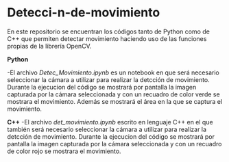 # Detecci-n-de-movimiento
En este repositorio se encuentran los códigos tanto de Python como de C++ que permiten detectar movimiento haciendo uso de las funciones propias de la librería OpenCV.

**Python**

-El archivo *Detec_Movimiento.ipynb* es un notebook en que será necesario seleccionar la cámara a utilizar para realizar la detcción de movimiento. 
Durante la ejecucion del código se mostrará por pantalla la imagen capturada por la cámara seleccionada y con un recuadro de color verde se mostrara el movimiento. Además se mostrará el área en la que se captura el movimiento.

**C++**
-El archivo *det_movimiento.ipynb* escrito en lenguaje C++ en el que también será necesario seleccionar la cámara a utilizar para realizar la detcción de movimiento. 
Durante la ejecucion del código se mostrará por pantalla la imagen capturada por la cámara seleccionada y con un recuadro de color rojo se mostrara el movimiento.
